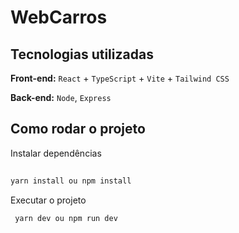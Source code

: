 # WebCarros



## Tecnologias utilizadas

**Front-end:** `React` + `TypeScript` + `Vite` + `Tailwind CSS `

**Back-end:** `Node`, `Express`






## Como rodar o projeto

Instalar dependências

```bash
 
yarn install ou npm install


```

Executar o projeto

```bash
 yarn dev ou npm run dev


```

